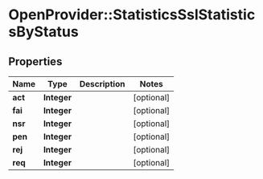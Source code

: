 # OpenProvider::StatisticsSslStatisticsByStatus

## Properties
Name | Type | Description | Notes
------------ | ------------- | ------------- | -------------
**act** | **Integer** |  | [optional] 
**fai** | **Integer** |  | [optional] 
**nsr** | **Integer** |  | [optional] 
**pen** | **Integer** |  | [optional] 
**rej** | **Integer** |  | [optional] 
**req** | **Integer** |  | [optional] 

